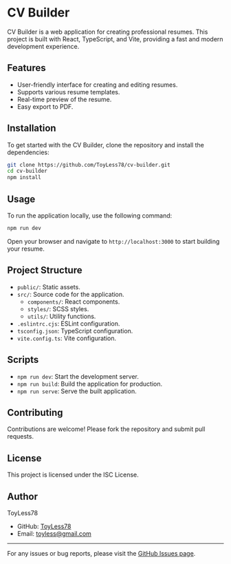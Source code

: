 
# CV Builder

CV Builder is a web application for creating professional resumes. This project is built with React, TypeScript, and Vite, providing a fast and modern development experience.

## Features

- User-friendly interface for creating and editing resumes.
- Supports various resume templates.
- Real-time preview of the resume.
- Easy export to PDF.

## Installation

To get started with the CV Builder, clone the repository and install the dependencies:

```bash
git clone https://github.com/ToyLess78/cv-builder.git
cd cv-builder
npm install
```

## Usage

To run the application locally, use the following command:

```bash
npm run dev
```

Open your browser and navigate to `http://localhost:3000` to start building your resume.

## Project Structure

- `public/`: Static assets.
- `src/`: Source code for the application.
    - `components/`: React components.
    - `styles/`: SCSS styles.
    - `utils/`: Utility functions.
- `.eslintrc.cjs`: ESLint configuration.
- `tsconfig.json`: TypeScript configuration.
- `vite.config.ts`: Vite configuration.

## Scripts

- `npm run dev`: Start the development server.
- `npm run build`: Build the application for production.
- `npm run serve`: Serve the built application.

## Contributing

Contributions are welcome! Please fork the repository and submit pull requests.

## License

This project is licensed under the ISC License.

## Author

ToyLess78

- GitHub: [ToyLess78](https://github.com/ToyLess78)
- Email: toyless@gmail.com

---

For any issues or bug reports, please visit the [GitHub Issues page](https://github.com/ToyLess78/cv-builder/issues).